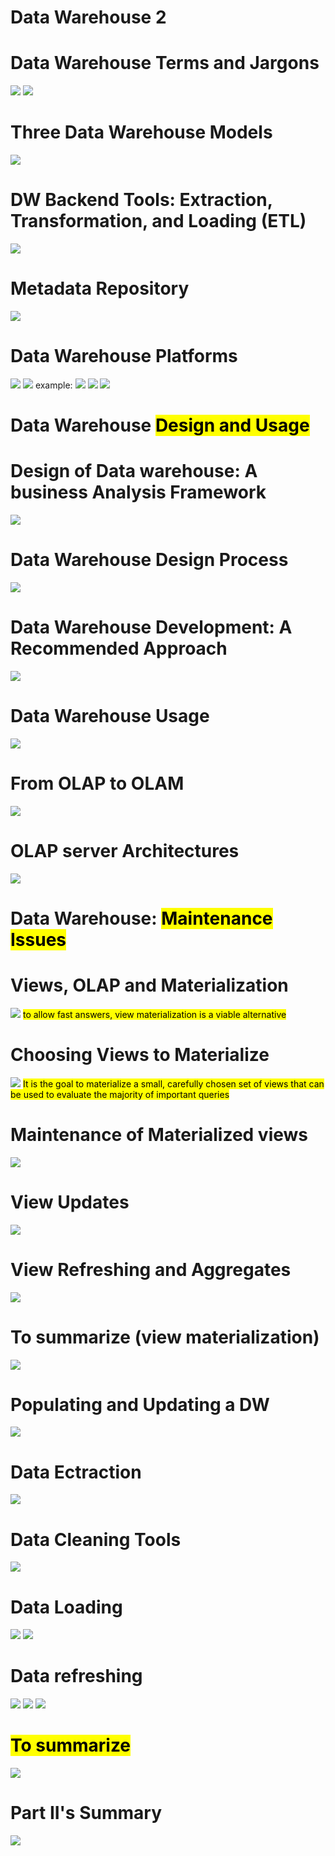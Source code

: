 # Data Warehouse 2
# Data Warehouse Terms and Jargons
![](../../attachments/Pasted%20image%2020231215121044.png)
![](../../attachments/Pasted%20image%2020231215121113.png)

# Three Data Warehouse Models
![](../../attachments/Pasted%20image%2020231215121142.png)

# DW Backend Tools: Extraction, Transformation, and Loading (ETL)
![](../../attachments/Pasted%20image%2020231215121418.png)

# Metadata Repository
![](../../attachments/Pasted%20image%2020231215121533.png)

# Data Warehouse Platforms
![](../../attachments/Pasted%20image%2020231215121650.png)
![](../../attachments/Pasted%20image%2020231215121925.png)
example:
![](../../attachments/Pasted%20image%2020231215122054.png)
![](../../attachments/Pasted%20image%2020231215122123.png)
![](../../attachments/Pasted%20image%2020231215122233.png)

# Data Warehouse <mark>Design and Usage</mark>
# Design of Data warehouse: A business Analysis Framework
![](../../attachments/Pasted%20image%2020231215122528.png)

# Data Warehouse Design Process
![](../../attachments/Pasted%20image%2020231215122641.png)

# Data Warehouse Development: A Recommended Approach
![](../../attachments/Pasted%20image%2020231215123346.png)

# Data Warehouse Usage
![](../../attachments/Pasted%20image%2020231215123459.png)

# From OLAP to OLAM
![](../../attachments/Pasted%20image%2020231215123628.png)

# OLAP server Architectures
![](../../attachments/Pasted%20image%2020231215123736.png)

# Data Warehouse: <mark>Maintenance Issues</mark>
# Views, OLAP and Materialization
![](../../attachments/Pasted%20image%2020231215124110.png)
<mark>to allow fast answers, view materialization is a viable alternative</mark>

# Choosing Views to Materialize
![](../../attachments/Pasted%20image%2020231215124421.png)
<mark>It is the goal to materialize a small, carefully chosen set of views that can  be used to evaluate the majority of important queries</mark>

# Maintenance of Materialized views
![](../../attachments/Pasted%20image%2020231215124647.png)

# View Updates
![](../../attachments/Pasted%20image%2020231215131620.png)

# View Refreshing and Aggregates
![](../../attachments/Pasted%20image%2020231215131703.png)

# To summarize (view materialization)
![](../../attachments/Pasted%20image%2020231215132015.png)

# Populating and Updating a DW
![](../../attachments/Pasted%20image%2020231215132119.png)

# Data Ectraction
![](../../attachments/Pasted%20image%2020231215132205.png)

# Data Cleaning Tools
![](../../attachments/Pasted%20image%2020231215132347.png)

# Data Loading
![](../../attachments/Pasted%20image%2020231215132450.png)
![](../../attachments/Pasted%20image%2020231215132538.png)

# Data refreshing
![](../../attachments/Pasted%20image%2020231215132640.png)
![](../../attachments/Pasted%20image%2020231215132716.png)
![](../../attachments/Pasted%20image%2020231215132738.png)

# <mark>To summarize</mark>
![](../../attachments/Pasted%20image%2020231215132950.png)

# Part II's Summary
![](../../attachments/Pasted%20image%2020231215133213.png)

